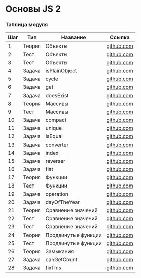 # Основы JS 2

### Таблица модуля

| Шаг | Тип       | Название            | Ссылка                                |
| --- | --------- | ------------------- | ------------------------------------- |
| 1   | Теория    | Объекты             | [github.com](./objects)               |
| 2   | Тест      | Объекты             | [github.com](./objects/test-1.md)     |
| 3   | Тест      | Объекты             | [github.com](./objects/test-2.md)     |
| 4   | Задача    | isPlainObject       | [github.com](./questions/q-1)         |
| 5   | Задача    | cycle               | [github.com](./questions/q-2)         |
| 6   | Задача    | get                 | [github.com](./questions/q-3)         |
| 7   | Задача    | doesExist          | [github.com](./questions/q-4)         |
| 8   | Теория    | Массивы             | [github.com](./arrays)                |
| 9   | Тест      | Массивы             | [github.com](./arrays/test-1.md)      |
| 10  | Задача    | compact             | [github.com](./questions/q-6)         |
| 11  | Задача    | unique              | [github.com](./questions/q-7)         |
| 12  | Задача    | isEqual             | [github.com](./questions/q-8)         |
| 13  | Задача    | converter           | [github.com](./questions/q-10)        |
| 14  | Задача    | index               | [github.com](./questions/q-11)        |
| 15  | Задача    | reverser            | [github.com](./questions/q-12)        |
| 16  | Задача    | flat                | [github.com](./questions/q-13)        |
| 17  | Теория    | Функции             | [github.com](./functions)             |
| 18  | Тест      | Функции             | [github.com](./functions/test-1.md)   |
| 19  | Задача    | operation           | [github.com](./questions/q-9)         |
| 20  | Задача    | dayOfTheYear           | [github.com](../level3/questions/q-6/README.md)         |
| 21  | Теория    | Сравнение значений  | [github.com](./comparison)            |
| 22  | Тест      | Сравнение значений  | [github.com](./comparison/test-1.md)  |
| 23  | Тест      | Сравнение значений  | [github.com](./comparison/test-2.md)  |
| 24  | Теория    | Продвинутые функции | [github.com](./functions-2)           |
| 25  | Тест      | Продвинутые функции | [github.com](./functions-2/test-1.md) |
| 26  | Теория    | Замыкания           | [github.com](./closures)              |
| 27  | Задача    | canGetCount         | [github.com](./questions/q-14)        |
| 28  | Задача    | fixThis            | [github.com](./questions/q-15)        |
